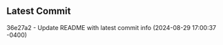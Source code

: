 
## Latest Commit
36e27a2 - Update README with latest commit info (2024-08-29 17:00:37 -0400) <Yunxi-Zhou>
